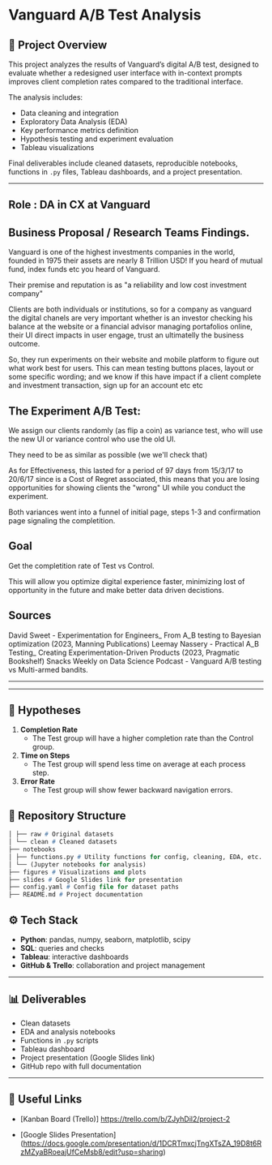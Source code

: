 # Vanguard A/B Test Analysis  

## 📌 Project Overview  
This project analyzes the results of Vanguard’s digital A/B test, designed to evaluate whether a redesigned user interface with in-context prompts improves client completion rates compared to the traditional interface.  

The analysis includes:  
- Data cleaning and integration  
- Exploratory Data Analysis (EDA)  
- Key performance metrics definition  
- Hypothesis testing and experiment evaluation  
- Tableau visualizations  

Final deliverables include cleaned datasets, reproducible notebooks, functions in `.py` files, Tableau dashboards, and a project presentation.  

---
## Role : DA in CX at Vanguard
  
## Business Proposal / Research Teams Findings.  
Vanguard is one of the highest investments companies in the world, founded in 1975 their assets are nearly 8 Trillion USD! If you heard of mutual fund, index funds etc you heard of Vanguard.

Their premise and reputation is as "a reliability and low cost investment company"

Clients are both individuals or institutions, so for a company as vanguard the digital chanels are very important whether is an investor checking his balance at the website or a financial advisor managing portafolios online, their UI direct impacts in user engage, trust an ultimatelly the business outcome.

So, they run experiments on their website and mobile platform to figure out what work best for users. This can mean testing buttons places, layout or some specific wording; and we know if this have impact if a client complete and investment transaction, sign up for an account etc etc

## The Experiment A/B Test:
We assign our clients randomly (as flip a coin) as variance test, who will use the new UI or variance control who use the old UI.

They need to be as similar as possible (we we'll check that)

As for Effectiveness, this lasted for a period of 97 days from 15/3/17 to 20/6/17 since is a Cost of Regret associated, this means that you are losing opportunities for showing clients the "wrong" UI while you conduct the experiment. 

Both variances went into a funnel of initial page, steps 1-3 and confirmation page signaling the completition.

## Goal
Get the completition rate of Test vs Control.

This will allow you optimize digital experience faster, minimizing lost of opportunity in the future and make better data driven decistions. 

## Sources
David Sweet - Experimentation for Engineers_ From A_B testing to Bayesian optimization (2023, Manning Publications)
Leemay Nassery - Practical A_B Testing_ Creating Experimentation-Driven Products (2023, Pragmatic Bookshelf)
Snacks Weekly on Data Science Podcast - Vanguard A/B testing vs Multi-armed bandits. 

---
---

## 🔬 Hypotheses  
1. **Completion Rate**  
   - The Test group will have a higher completion rate than the Control group.  
2. **Time on Steps**  
   - The Test group will spend less time on average at each process step.  
3. **Error Rate**  
   - The Test group will show fewer backward navigation errors.
   
## 📂 Repository Structure  
```p    ├── data
│ ├── raw # Original datasets
│ └── clean # Cleaned datasets
├── notebooks
│ ├── functions.py # Utility functions for config, cleaning, EDA, etc.
│ └── (Jupyter notebooks for analysis)
├── figures # Visualizations and plots
├── slides # Google Slides link for presentation
├── config.yaml # Config file for dataset paths
├── README.md # Project documentation
```
## ⚙️ Tech Stack  
- **Python**: pandas, numpy, seaborn, matplotlib, scipy  
- **SQL**: queries and checks  
- **Tableau**: interactive dashboards  
- **GitHub & Trello**: collaboration and project management  

---

## 📊 Deliverables  
- Clean datasets  
- EDA and analysis notebooks  
- Functions in `.py` scripts  
- Tableau dashboard  
- Project presentation (Google Slides link)  
- GitHub repo with full documentation  

---

## 🔗 Useful Links  

- [Kanban Board (Trello)]
https://trello.com/b/ZJyhDil2/project-2

- [Google Slides Presentation]
(https://docs.google.com/presentation/d/1DCRTmxcjTngXTsZA_19D8t6RzMZyaBRoeajUfCeMsb8/edit?usp=sharing)
